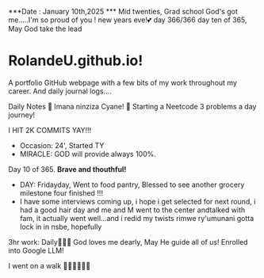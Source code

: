 ***Date : January 10th,2025 *** Mid twenties, Grad school God's got me.....I'm so proud of you ! new years eve!💕 day 366/366 day ten of 365, May God take the lead
# RolandeU.github.io!

A portfolio GitHub webpage with a few bits of my work throughout my career. And daily journal logs....


Daily Notes
💚 Imana ninziza Cyane! 
💚 Starting a Neetcode 3 problems a day journey!

I HIT 2K COMMITS YAY!!!

- Occasion: 24', Started TY 
- MIRACLE: GOD will provide always 100%.

Day 10 of 365. **Brave and thouthful!** 
- DAY: Fridayday, Went to food pantry, Blessed to see another grocery milestone four finished !!!
- I have some interviews coming up, i hope i get selected for next round, i had a good hair day and me and M went to the center andtalked with fam, it actually went well...and i redid my twists
rimwe ry'umunani
gotta lock in in nsbe, hopefully 

3hr work: Daily💚💚💚
God loves me dearly, May He guide all of  us!
Enrolled into Google LLM! 

I went on a walk 💚💚💚💚💚💚
